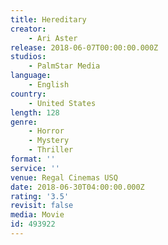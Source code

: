 ```yaml
---
title: Hereditary
creator:
    - Ari Aster
release: 2018-06-07T00:00:00.000Z
studios:
    - PalmStar Media
language:
    - English
country:
    - United States
length: 128
genre:
    - Horror
    - Mystery
    - Thriller
format: ''
service: ''
venue: Regal Cinemas USQ
date: 2018-06-30T04:00:00.000Z
rating: '3.5'
revisit: false
media: Movie
id: 493922
---
```



